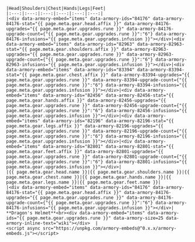     |Head|Shoulders|Chest|Hands|Legs|Feet|
    |:---:|:---:|:---:|:---:|:---:|:---:|
    |<div data-armory-embed="items" data-armory-ids="84176" data-armory-84176-stat="{{ page.meta.gear.head.affix }}" data-armory-84176-upgrades="{{ page.meta.gear.upgrades.rune }}" data-armory-84176-upgrade-count={"{{ page.meta.gear.upgrades.rune }}":"6"} data-armory-84176-infusions="{{ page.meta.gear.upgrades.infusion }}"></div>|<div data-armory-embed="items" data-armory-ids="82963" data-armory-82963-stat="{{ page.meta.gear.shoulders.affix }}" data-armory-82963-upgrades="{{ page.meta.gear.upgrades.rune }}" data-armory-82963-upgrade-count={"{{ page.meta.gear.upgrades.rune }}":"6"} data-armory-82963-infusions="{{ page.meta.gear.upgrades.infusion }}"></div>|<div data-armory-embed="items" data-armory-ids="83394" data-armory-83394-stat="{{ page.meta.gear.chest.affix }}" data-armory-83394-upgrades="{{ page.meta.gear.upgrades.rune }}" data-armory-83394-upgrade-count={"{{ page.meta.gear.upgrades.rune }}":"6"} data-armory-83394-infusions="{{ page.meta.gear.upgrades.infusion }}"></div>|<div data-armory-embed="items" data-armory-ids="82456" data-armory-82456-stat="{{ page.meta.gear.hands.affix }}" data-armory-82456-upgrades="{{ page.meta.gear.upgrades.rune }}" data-armory-82456-upgrade-count={"{{ page.meta.gear.upgrades.rune }}":"6"} data-armory-82456-infusions="{{ page.meta.gear.upgrades.infusion }}"></div>|<div data-armory-embed="items" data-armory-ids="82196" data-armory-82196-stat="{{ page.meta.gear.legs.affix }}" data-armory-82196-upgrades="{{ page.meta.gear.upgrades.rune }}" data-armory-82196-upgrade-count={"{{ page.meta.gear.upgrades.rune }}":"6"} data-armory-82196-infusions="{{ page.meta.gear.upgrades.infusion }}"></div>|<div data-armory-embed="items" data-armory-ids="82801" data-armory-82801-stat="{{ page.meta.gear.feet.affix }}" data-armory-82801-upgrades="{{ page.meta.gear.upgrades.rune }}" data-armory-82801-upgrade-count={"{{ page.meta.gear.upgrades.rune }}":"6"} data-armory-82801-infusions="{{ page.meta.gear.upgrades.infusion }}"></div>|
    |{{ page.meta.gear.head.name }}|{{ page.meta.gear.shoulders.name }}|{{ page.meta.gear.chest.name }}|{{ page.meta.gear.hands.name }}|{{ page.meta.gear.legs.name }}|{{ page.meta.gear.feet.name }}|
    |<div data-armory-embed="items" data-armory-ids="84176" data-armory-84176-stat="{{ page.meta.gear.head.affix }}" data-armory-84176-upgrades="{{ page.meta.gear.upgrades.rune }}" data-armory-84176-upgrade-count={"{{ page.meta.gear.upgrades.rune }}":"6"} data-armory-84176-infusions="{{ page.meta.gear.upgrades.infusion }}"></div>| **Dragon's Helmet**<br><div data-armory-embed="items" data-armory-ids="{{ page.meta.gear.upgrades.rune }}" data-armory-size=25 data-armory-inline-text="wiki"></div>  |
    <script async src="https://unpkg.com/armory-embeds@^0.x.x/armory-embeds.js"></script> 